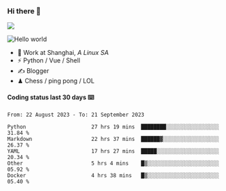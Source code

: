 ### Hi there 👋
![](https://komarev.com/ghpvc/?username=Xuhandsome)


<img src="https://github-readme-stats.vercel.app/api?username=XuHandsome&show_icons=true&theme=merko" alt="Hello world">

<br/>

- 🍻  Work at Shanghai, _A Linux SA_
- ⚡  Python / Vue / Shell
- ✍️  Blogger
- ♟  Chess / ping pong / LOL

#### Coding status last 30 days ⌨️

<!--START_SECTION:waka-->

```text
From: 22 August 2023 - To: 21 September 2023

Python                     27 hrs 19 mins  ████████░░░░░░░░░░░░░░░░░   31.84 %
Markdown                   22 hrs 37 mins  ██████▓░░░░░░░░░░░░░░░░░░   26.37 %
YAML                       17 hrs 27 mins  █████░░░░░░░░░░░░░░░░░░░░   20.34 %
Other                      5 hrs 4 mins    █▒░░░░░░░░░░░░░░░░░░░░░░░   05.92 %
Docker                     4 hrs 38 mins   █▒░░░░░░░░░░░░░░░░░░░░░░░   05.40 %
```

<!--END_SECTION:waka-->
